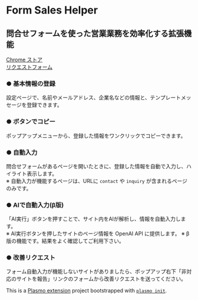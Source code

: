 # Form Sales Helper
## 問合せフォームを使った営業業務を効率化する拡張機能
[Chrome ストア](https://chrome.google.com/webstore/detail/form-sales-helper/leleghllfoabojmggnnhgjbelipanecf)  
[リクエストフォーム](https://docs.google.com/forms/d/e/1FAIpQLSdtC-jM2WUO_JECXAL0N44oYlvIFYVcsoucKqGx-98-Vxaqhg/viewform)

### ● 基本情報の登録
設定ページで、名前やメールアドレス、企業名などの情報と、テンプレートメッセージを登録できます。

### ● ボタンでコピー
ポップアップメニューから、登録した情報をワンクリックでコピーできます。

### ● 自動入力
問合せフォームがあるページを開いたときに、登録した情報を自動で入力し、ハイライト表示します。  
※ 自動入力が機能するページは、URLに `contact` や `inquiry` が含まれるページのみです。

### ● AIで自動入力(β版)
「AI実行」ボタンを押すことで、サイト内をAIが解析し、情報を自動入力します。  
※ AI実行ボタンを押したサイトのページ情報を OpenAI API に提供します。
※ β版の機能です。結果をよく確認してご利用下さい。  

### ● 改善リクエスト
フォーム自動入力が機能しないサイトがありましたら、ポップアップ右下「非対応のサイトを報告」リンクのフォームから改善リクエストを送ってください。

This is a [Plasmo extension](https://docs.plasmo.com/) project bootstrapped with [`plasmo init`](https://www.npmjs.com/package/plasmo).
